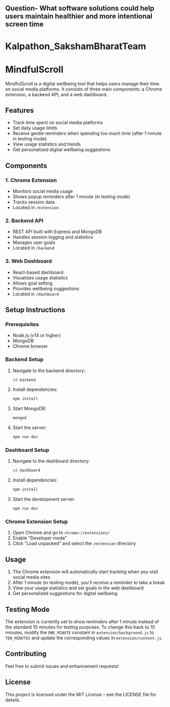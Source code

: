 <h2>Question- What software solutions could help users maintain healthier and more intentional screen time</h2>

# Kalpathon_SakshamBharatTeam

# MindfulScroll

MindfulScroll is a digital wellbeing tool that helps users manage their time on social media platforms. It consists of three main components: a Chrome extension, a backend API, and a web dashboard.

## Features

- Track time spent on social media platforms
- Set daily usage limits
- Receive gentle reminders when spending too much time (after 1 minute in testing mode)
- View usage statistics and trends
- Get personalized digital wellbeing suggestions

## Components

### 1. Chrome Extension
- Monitors social media usage
- Shows popup reminders after 1 minute (in testing mode)
- Tracks session data
- Located in `/extension`

### 2. Backend API
- REST API built with Express and MongoDB
- Handles session logging and statistics
- Manages user goals
- Located in `/backend`

### 3. Web Dashboard
- React-based dashboard
- Visualizes usage statistics
- Allows goal setting
- Provides wellbeing suggestions
- Located in `/dashboard`

## Setup Instructions

### Prerequisites
- Node.js (v14 or higher)
- MongoDB
- Chrome browser

### Backend Setup
1. Navigate to the backend directory:
   ```bash
   cd backend
   ```

2. Install dependencies:
   ```bash
   npm install
   ```

3. Start MongoDB:
   ```bash
   mongod
   ```

4. Start the server:
   ```bash
   npm run dev
   ```

### Dashboard Setup
1. Navigate to the dashboard directory:
   ```bash
   cd dashboard
   ```

2. Install dependencies:
   ```bash
   npm install
   ```

3. Start the development server:
   ```bash
   npm run dev
   ```

### Chrome Extension Setup
1. Open Chrome and go to `chrome://extensions/`
2. Enable "Developer mode"
3. Click "Load unpacked" and select the `/extension` directory

## Usage

1. The Chrome extension will automatically start tracking when you visit social media sites
2. After 1 minute (in testing mode), you'll receive a reminder to take a break
3. View your usage statistics and set goals in the web dashboard
4. Get personalized suggestions for digital wellbeing

## Testing Mode

The extension is currently set to show reminders after 1 minute instead of the standard 10 minutes for testing purposes. To change this back to 10 minutes, modify the `ONE_MINUTE` constant in `extension/background.js` to `TEN_MINUTES` and update the corresponding values in `extension/content.js`.

## Contributing

Feel free to submit issues and enhancement requests!

## License

This project is licensed under the MIT License - see the LICENSE file for details. 
